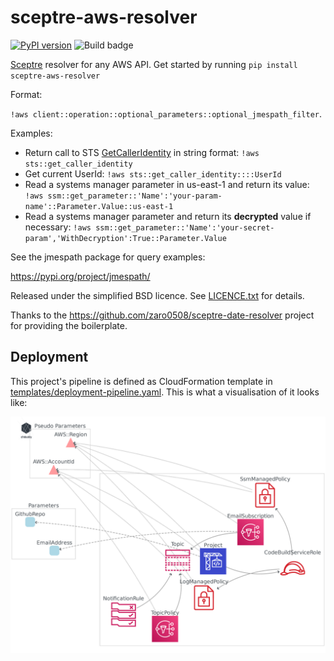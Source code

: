 
# sceptre-aws-resolver
[![PyPI version](https://badge.fury.io/py/sceptre-aws-resolver.svg)](https://badge.fury.io/py/sceptre-aws-resolver)
![Build badge](https://codebuild.us-east-1.amazonaws.com/badges?uuid=eyJlbmNyeXB0ZWREYXRhIjoiNlZwTFptVGM4ZTB3NTY0SkZNb2xyMWVac2JLR3IwOVpJTWtLblVCR2NXNGJZbHREdUh4M0NGTWlKV3M3cHk1Q2pXbEJ6eFVYM3ZVN0JxUVZPRUtUN1AwPSIsIml2UGFyYW1ldGVyU3BlYyI6IjluZVpUK1c0MmVCbEFHZXgiLCJtYXRlcmlhbFNldFNlcmlhbCI6MX0%3D&branch=master)

[Sceptre](https://github.com/cloudreach/sceptre) resolver for any AWS API.
Get started by running `pip install sceptre-aws-resolver`

Format: 

`!aws client::operation::optional_parameters::optional_jmespath_filter`.

Examples:
- Return call to STS [GetCallerIdentity](https://docs.aws.amazon.com/STS/latest/APIReference/API_GetCallerIdentity.html) in string format: `!aws sts::get_caller_identity`
- Get current UserId: `!aws sts::get_caller_identity::::UserId`
- Read a systems manager parameter in us-east-1 and return its value: `!aws ssm::get_parameter::'Name':'your-param-name'::Parameter.Value::us-east-1`
- Read a systems manager parameter and return its **decrypted** value if necessary: `!aws ssm::get_parameter::'Name':'your-secret-param','WithDecryption':True::Parameter.Value`

See the jmespath package for query examples:

https://pypi.org/project/jmespath/

Released under the simplified BSD licence. See [LICENCE.txt](LICENCE.txt) for details.

Thanks to the https://github.com/zaro0508/sceptre-date-resolver project for providing the boilerplate.

## Deployment
This project's pipeline is defined as CloudFormation template in [templates/deployment-pipeline.yaml](templates/deployment-pipeline.yaml). This is what a visualisation of it looks like:

![](/diagram.png)
